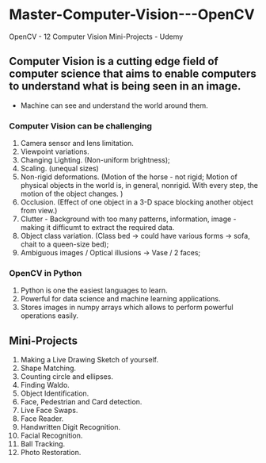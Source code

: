 # Master-Computer-Vision---OpenCV
OpenCV - 12 Computer Vision Mini-Projects - Udemy

## Computer Vision is a cutting edge field of computer science that aims to enable computers to understand what is being seen in an image.
* Machine can see and understand the world around them.

### Computer Vision can be challenging
1. Camera sensor and lens limitation.
2. Viewpoint variations.
3. Changing Lighting. (Non-uniform brightness);
4. Scaling. (unequal sizes)
5. Non-rigid deformations. (Motion of the horse - not rigid; Motion of physical objects in the world is, in general, nonrigid. With every step, the motion of the object changes. )
6. Occlusion. (Effect of one object in a 3-D space blocking another object from view.)
7. Clutter - Background with too many patterns, information, image - making it difficumt to extract the required data.
8. Object class variation. (Class bed -> could have various forms -> sofa, chait to a queen-size bed);
9. Ambiguous images / Optical illusions -> Vase / 2 faces;

### OpenCV in Python
1. Python is one the easiest languages to learn.
2. Powerful for data science and machine learning applications.
3. Stores images in numpy arrays which allows to perform powerful operations easily.

## Mini-Projects
1. Making a Live Drawing Sketch of yourself.
2. Shape Matching.
3. Counting circle and ellipses.
4. Finding Waldo.
5. Object Identification.
6. Face, Pedestrian and Card detection.
7. Live Face Swaps.
8. Face Reader.
9. Handwritten Digit Recognition.
10. Facial Recognition.
11. Ball Tracking.
12. Photo Restoration.
